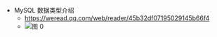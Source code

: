 - MySQL 数据类型介绍
  - https://weread.qq.com/web/reader/45b32df07195029145b66f4
  - ![图 0](https://cdn.jsdelivr.net/gh/Tdahuyou/imgs@main/2025-06-23-18-58-01.png)
